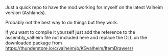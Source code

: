 Just a quick repo to have the mod working for myself on the latest Valheim version (Ashlands).

Probably not the best way to do things but they work.

If you want to compile it yourself just add the reference to the assembly_valheim file not included here and replace the DLL on the downloaded package from https://thunderstore.io/c/valheim/p/KGvalheim/ItemDrawers/ 
